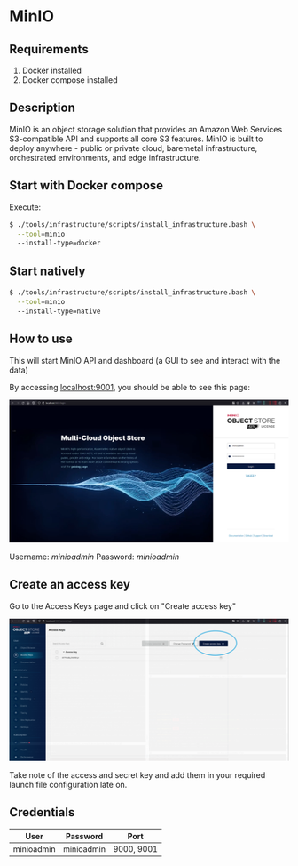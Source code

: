 # MinIO

## Requirements

1. Docker installed
2. Docker compose installed

## Description

MinIO is an object storage solution that provides an Amazon Web Services S3-compatible API and supports all core S3 features. MinIO is built to deploy anywhere - public or private cloud, baremetal infrastructure, orchestrated environments, and edge infrastructure.

## Start with Docker compose
Execute:

```bash
$ ./tools/infrastructure/scripts/install_infrastructure.bash \
  --tool=minio
  --install-type=docker
```

## Start natively
```bash
$ ./tools/infrastructure/scripts/install_infrastructure.bash \
  --tool=minio
  --install-type=native
```

## How to use
This will start MinIO API and dashboard (a GUI to see and interact with the data)

By accessing [localhost:9001](http://localhost:9001), you should be able to see this page:

![MinIO](../../images/minio.png)

Username: *minioadmin*
Password: *minioadmin*

## Create an access key

Go to the Access Keys page and click on "Create access key"

![MinIO Access Keys](../../images/minio-access-keys.png)

Take note of the access and secret key and add them in your required launch file configuration late on.

## Credentials

| User       | Password   | Port       |
| ---------- | ---------- | ---------- |
| minioadmin | minioadmin | 9000, 9001 |
